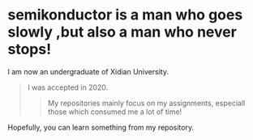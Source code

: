 # semikonductor is a man who goes slowly ,but also a man who never stops! 
I am now an undergraduate of Xidian University.
> I was accepted in 2020.
>>My repositories mainly focus on my assignments, especiall those which consumed me a lot of time!


Hopefully, you can learn something from my repository.
